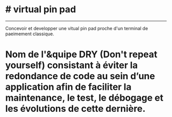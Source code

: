# # virtual pin pad 
***
Concevoir et developper une vitual pin pad proche d'un terminal de paeimement classique.
# Nom de l'&quipe DRY (Don't repeat yourself) consistant à éviter la redondance de code au sein d’une application afin de faciliter la maintenance, le test, le débogage et les évolutions de cette dernière.
